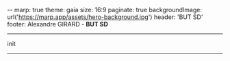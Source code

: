 --
marp: true
theme: gaia
size: 16:9
paginate: true
backgroundImage: url('https://marp.app/assets/hero-background.jpg')
header: 'BUT SD'
footer: Alexandre GIRARD - **BUT SD**

---

init 

--- 

